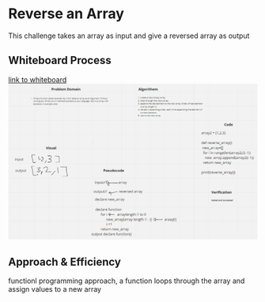 # Reverse an Array
This challenge takes an array as input and give a reversed array as output

## Whiteboard Process
[link to whiteboard](https://webwhiteboard.com/board/i9MVOaRcKkZVqa6zqzIrMbAsOljVtTIX/)
![whiteboard](https://github.com/MohammadAl-khatib/data-structures-and-algorithms-Python/blob/main/python_array_reverse/array-reverse.png?raw=true)


## Approach & Efficiency
functionl programming approach, a function loops through the array and assign values to a new array
